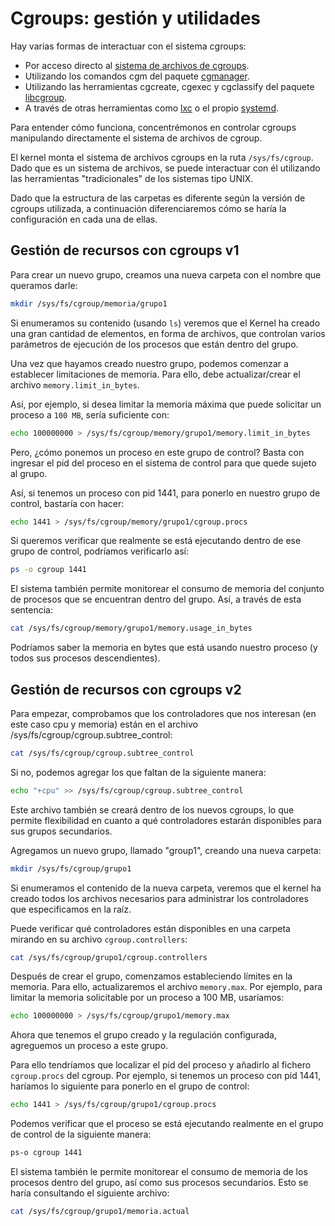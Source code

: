 # Cgroups: gestión y utilidades

Hay varias formas de interactuar con el sistema cgroups:

- Por acceso directo al [sistema de archivos de cgroups](https://man7.org/linux/man-pages/man7/cgroups.7.html).
- Utilizando los comandos cgm del paquete [cgmanager](https://linuxcontainers.org/cgmanager/).
- Utilizando las herramientas cgcreate, cgexec y cgclassify del paquete [libcgroup](http://libcg.sourceforge.net/html/main.html).
- A través de otras herramientas como [lxc](https://linuxcontainers.org/) o el propio [systemd](https://es.wikipedia.org/wiki/Systemd).

Para entender cómo funciona, concentrémonos en controlar cgroups manipulando directamente el sistema de archivos de cgroup.

El kernel monta el sistema de archivos cgroups en la ruta ```/sys/fs/cgroup```. Dado que es un sistema de archivos, se puede interactuar con él utilizando las herramientas "tradicionales" de los sistemas tipo UNIX.

Dado que la estructura de las carpetas es diferente según la versión de cgroups utilizada, a continuación diferenciaremos cómo se haría la configuración en cada una de ellas.

## Gestión de recursos con cgroups v1

Para crear un nuevo grupo, creamos una nueva carpeta con el nombre que queramos darle:

```bash
mkdir /sys/fs/cgroup/memoria/grupo1
```

Si enumeramos su contenido (usando ```ls```) veremos que el Kernel ha creado una gran cantidad de elementos, en forma de archivos, que controlan varios parámetros de ejecución de los procesos que están dentro del grupo.

Una vez que hayamos creado nuestro grupo, podemos comenzar a establecer limitaciones de memoria. Para ello, debe actualizar/crear el archivo ```memory.limit_in_bytes```.

Así, por ejemplo, si desea limitar la memoria máxima que puede solicitar un proceso a ```100 MB```, sería suficiente con:

```bash
echo 100000000 > /sys/fs/cgroup/memory/grupo1/memory.limit_in_bytes
```
Pero, ¿cómo ponemos un proceso en este grupo de control? Basta con ingresar el pid del proceso en el sistema de control para que quede sujeto al grupo.

Así, si tenemos un proceso con pid 1441, para ponerlo en nuestro grupo de control, bastaría con hacer:

```bash
echo 1441 > /sys/fs/cgroup/memory/grupo1/cgroup.procs
```

Si queremos verificar que realmente se está ejecutando dentro de ese grupo de control, podríamos verificarlo así:

```bash
ps -o cgroup 1441
```

El sistema también permite monitorear el consumo de memoria del conjunto de procesos que se encuentran dentro del grupo. Así, a través de esta sentencia:

```bash
cat /sys/fs/cgroup/memory/grupo1/memory.usage_in_bytes
```

Podríamos saber la memoria en bytes que está usando nuestro proceso (y todos sus procesos descendientes).

## Gestión de recursos con cgroups v2

Para empezar, comprobamos que los controladores que nos interesan (en este caso cpu y memoria) están en el archivo /sys/fs/cgroup/cgroup.subtree_control:

```bash
cat /sys/fs/cgroup/cgroup.subtree_control
```

Si no, podemos agregar los que faltan de la siguiente manera:

```bash
echo "+cpu" >> /sys/fs/cgroup/cgroup.subtree_control
```

Este archivo también se creará dentro de los nuevos cgroups, lo que permite flexibilidad en cuanto a qué controladores estarán disponibles para sus grupos secundarios.

Agregamos un nuevo grupo, llamado "group1", creando una nueva carpeta:

```bash
mkdir /sys/fs/cgroup/grupo1
```

Si enumeramos el contenido de la nueva carpeta, veremos que el kernel ha creado todos los archivos necesarios para administrar los controladores que especificamos en la raíz.

Puede verificar qué controladores están disponibles en una carpeta mirando en su archivo `cgroup.controllers`:

```bash
cat /sys/fs/cgroup/grupo1/cgroup.controllers
```

Después de crear el grupo, comenzamos estableciendo límites en la memoria. Para ello, actualizaremos el archivo `memory.max`. Por ejemplo, para limitar la memoria solicitable por un proceso a 100 MB, usaríamos:

```bash
echo 100000000 > /sys/fs/cgroup/grupo1/memory.max
```

Ahora que tenemos el grupo creado y la regulación configurada, agreguemos un proceso a este grupo.

Para ello tendríamos que localizar el pid del proceso y añadirlo al fichero `cgroup.procs` del cgroup. Por ejemplo, si tenemos un proceso con pid 1441, haríamos lo siguiente para ponerlo en el grupo de control:

```bash
echo 1441 > /sys/fs/cgroup/grupo1/cgroup.procs
```

Podemos verificar que el proceso se está ejecutando realmente en el grupo de control de la siguiente manera:

```bash
ps-o cgroup 1441
```

El sistema también le permite monitorear el consumo de memoria de los procesos dentro del grupo, así como sus procesos secundarios. Esto se haría consultando el siguiente archivo:

```bash
cat /sys/fs/cgroup/grupo1/memoria.actual
```